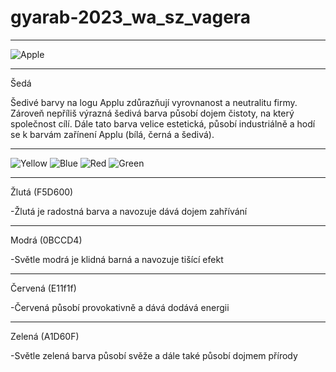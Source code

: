 # gyarab-2023_wa_sz_vagera
***
![Apple](https://logowik.com/content/uploads/images/640_apple.jpg)
***
Šedá

Šedivé barvy na logu Applu zdůrazňují vyrovnanost a neutralitu firmy. Zároveň nepříliš výrazná šedivá barva působí dojem čistoty, na který společnost cílí. Dále tato barva velice estetická, působí industriálně a hodí se k barvám zařínení Applu (bílá, černá a šedivá).



***
![Yellow](https://placehold.co/248x248/F5D600/FFF)
![Blue](https://placehold.co/248x248/0BCCD4/FFF)
![Red](https://placehold.co/248x248/E11f1f/FFF)
![Green](https://placehold.co/248x248/A1D60F/FFF)
***
Žlutá (F5D600)

-Žlutá je radostná barva a navozuje dává dojem zahřívání
***
Modrá (0BCCD4)

-Světle modrá je klidná barná a navozuje tišící efekt
***
Červená (E11f1f)

-Červená působí provokativně a dává dodává energii
***
Zelená (A1D60F)

-Světle zelená barva působí svěže a dále také působí dojmem přírody

